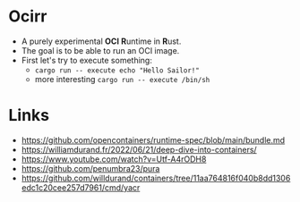 # Ocirr 

- A purely experimental **OCI** **R**untime in **R**ust.
- The goal is to be able to run an OCI image.
- First let's try to execute something:
    - `cargo run -- execute echo "Hello Sailor!"`
    - more interesting `cargo run -- execute /bin/sh`

# Links

- https://github.com/opencontainers/runtime-spec/blob/main/bundle.md
- https://williamdurand.fr/2022/06/21/deep-dive-into-containers/
- https://www.youtube.com/watch?v=Utf-A4rODH8
- https://github.com/penumbra23/pura
- https://github.com/willdurand/containers/tree/11aa764816f040b8dd1306edc1c20cee257d7961/cmd/yacr
